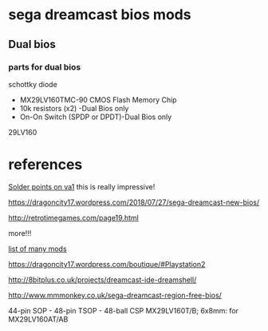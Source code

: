 # sega dreamcast bios mods

## Dual bios

### parts for dual bios

schottky diode

* MX29LV160TMC-90 CMOS Flash Memory Chip
* 10k resistors (x2) -Dual Bios only
* On-On Switch (SPDP or DPDT)-Dual Bios only


29LV160


# references

[Solder points on va1](http://yam.20to4.net/dreamcast/va1.html) this is really impressive!

https://dragoncity17.wordpress.com/2018/07/27/sega-dreamcast-new-bios/

http://retrotimegames.com/page19.html

more!!!

[list of many mods](https://dreamcast-talk.com/forum/viewtopic.php?t=239)


https://dragoncity17.wordpress.com/boutique/#Playstation2

http://8bitplus.co.uk/projects/dreamcast-ide-dreamshell/

http://www.mmmonkey.co.uk/sega-dreamcast-region-free-bios/


 44-pin SOP - 48-pin TSOP - 48-ball CSP MX29LV160T/B; 6x8mm: for MX29LV160AT/AB
